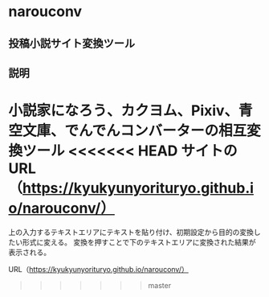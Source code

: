 # narouconv
## 投稿小説サイト変換ツール
## 説明
小説家になろう、カクヨム、Pixiv、青空文庫、でんでんコンバーターの相互変換ツール
<<<<<<< HEAD
サイトのURL（https://kyukyunyorituryo.github.io/narouconv/）
=======
上の入力するテキストエリアにテキストを貼り付け、初期設定から目的の変換したい形式に変える。
変換を押すことで下のテキストエリアに変換された結果が表示される。

URL（https://kyukyunyorituryo.github.io/narouconv/）
>>>>>>> master
